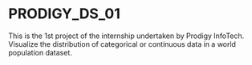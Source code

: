 # PRODIGY_DS_01
This is the 1st project of the internship undertaken by Prodigy InfoTech.
Visualize the distribution of categorical or continuous data in a world population dataset.
